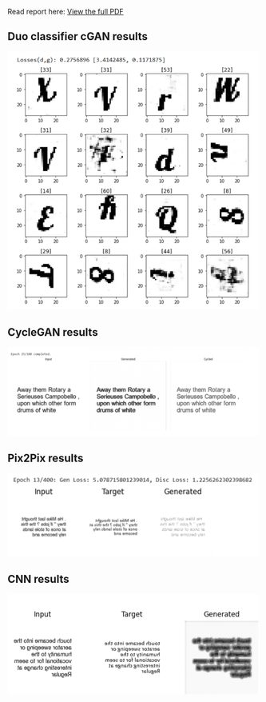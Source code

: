 
Read report here: [View the full PDF](./main/REPORT.pdf)

## Duo classifier cGAN results 
![duo classifier cGAN](./imgs/DUO_RESULT.png)

## CycleGAN results
![cycleGAN](./imgs/CycleGANr.png)

## Pix2Pix results
![pix2pix](./imgs/PIX2PIX.png)

## CNN results
![CNN](./imgs/CNN.png)
